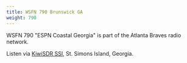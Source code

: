 ```yaml
---
title: WSFN 790 Brunswick GA
weight: 790
---
```

WSFN 790 "ESPN Coastal Georgia" is part of the
Atlanta Braves radio network.

Listen via [KiwiSDR SSI](http://ssi.proxy.kiwisdr.com:8073/?f=790.00amz10),
St. Simons Island, Georgia.
